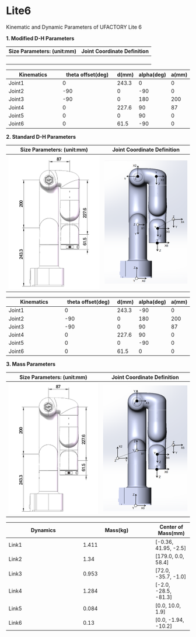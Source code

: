

# Lite6

Kinematic and Dynamic Parameters of UFACTORY Lite 6

**1. Modified D-H Parameters**

<table data-full-width="false"><thead><tr><th>Size Parameters: (unit:mm)</th><th>Joint Coordinate Definition</th></tr></thead><tbody><tr><td><img src="../../.gitbook/assets/image(30).png" alt="" data-size="original"></td><td><img src="../../.gitbook/assets/image(31).png" alt=""></td></tr></tbody></table>

<table data-full-width="false"><thead><tr><th width="163">Kinematics</th><th width="166">theta offset(deg)</th><th>d(mm)</th><th>alpha(deg)</th><th>a(mm)</th></tr></thead><tbody><tr><td>Joint1</td><td>0</td><td>243.3</td><td>0</td><td>0</td></tr><tr><td>Joint2</td><td>-90</td><td>0</td><td>-90</td><td>0</td></tr><tr><td>Joint3</td><td>-90</td><td>0</td><td>180</td><td>200</td></tr><tr><td>Joint4</td><td>0</td><td>227.6</td><td>90</td><td>87</td></tr><tr><td>Joint5</td><td>0</td><td>0</td><td>90</td><td>0</td></tr><tr><td>Joint6</td><td>0</td><td>61.5</td><td>-90</td><td>0</td></tr></tbody></table>

**2. Standard D-H Parameters**

| Size Parameters: (unit:mm)      | Joint Coordinate Definition     |
|---------------------------------|---------------------------------|
| ![](../../assets/image(33).png) | ![](../../assets/image(34).png) |

<table><thead><tr><th width="183.33333333333331">Kinematics</th><th width="166">theta offset(deg)</th><th>d(mm)</th><th>alpha(deg)</th><th>a(mm)</th></tr></thead><tbody><tr><td>Joint1</td><td>0</td><td>243.3</td><td>-90</td><td>0</td></tr><tr><td>Joint2</td><td>-90</td><td>0</td><td>180</td><td>200</td></tr><tr><td>Joint3</td><td>-90</td><td>0</td><td>90</td><td>87</td></tr><tr><td>Joint4</td><td>0</td><td>227.6</td><td>90</td><td>0</td></tr><tr><td>Joint5</td><td>0</td><td>0</td><td>-90</td><td>0</td></tr><tr><td>Joint6</td><td>0</td><td>61.5</td><td>0</td><td>0</td></tr></tbody></table>

**3. Mass Parameters**

| Size Parameters: (unit:mm)      | Joint Coordinate Definition     |
|---------------------------------|---------------------------------|
| ![](../../assets/image(35).png) | ![](../../assets/image(36).png) |

<table><thead><tr><th width="190">Dynamics</th><th width="184.33333333333331">Mass(kg)</th><th>Center of Mass(mm)</th></tr></thead><tbody><tr><td>Link1</td><td>1.411</td><td>[-0.36, 41.95, -2.5]</td></tr><tr><td>Link2</td><td>1.34</td><td>[179.0, 0.0, 58.4]</td></tr><tr><td>Link3</td><td>0.953</td><td>[72.0, -35.7, -1.0]</td></tr><tr><td>Link4</td><td>1.284</td><td>[-2.0, -28.5, -81.3]</td></tr><tr><td>Link5</td><td>0.084</td><td>[0.0, 10.0, 1.9]</td></tr><tr><td>Link6</td><td>0.13</td><td>[0.0, -1.94, -10.2]</td></tr></tbody></table>

